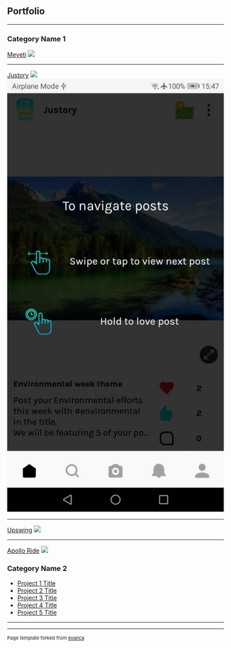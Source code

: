 ## Portfolio

---

### Category Name 1 

[Meyeti](/sample_page)
<img src="images/dummy_thumbnail.jpg?raw=true"/>

---
[Justory](/pdf/sample_presentation.pdf)
<img src="images/dummy_thumbnail.jpg?raw=true"/>
<img src="images/justory/WhatsApp Image 2020-01-11 at 18.00.18.jpeg?raw=true"/>


---
[Upswing](http://example.com/)
<img src="images/dummy_thumbnail.jpg?raw=true"/>

---

[Apollo Ride](http://example.com/)
<img src="images/dummy_thumbnail.jpg?raw=true"/>




### Category Name 2

- [Project 1 Title](http://example.com/)
- [Project 2 Title](http://example.com/)
- [Project 3 Title](http://example.com/)
- [Project 4 Title](http://example.com/)
- [Project 5 Title](http://example.com/)

---




---
<p style="font-size:11px">Page template forked from <a href="https://github.com/evanca/quick-portfolio">evanca</a></p>
<!-- Remove above link if you don't want to attibute -->
